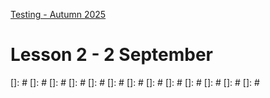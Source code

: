 [Testing - Autumn 2025](https://github.com/arturomorarioja-kea/SD_Testing_E25/blob/main/README.md)

# Lesson 2 - 2 September

[## Class takeaways]: #
[Check out the slide deck **Test Design Techniques - Black-box** in Itslearning, with especial attention to:]: #
[- Equivalence partition]: #
[- Boundary values]: #
[- Decision tables]: #

[From now on you should:]: #
[- Follow both methods systematically for finding test cases the bring value to the project]: #
[- Use a black-box mentality when figuring out valuable test cases for your test suites (e.g., look at the boundaries, identify values you can group together, think of edge cases)]: #

[]: #
[]: #
[]: #
[]: #
[]: #
[]: #
[]: #
[]: #
[]: #
[]: #
[]: #
[]: #
[]: #
